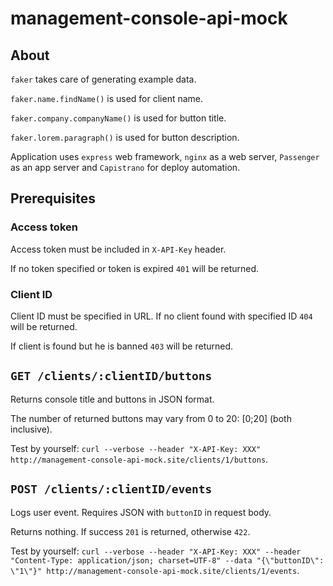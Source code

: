 # management-console-api-mock

## About

`faker` takes care of generating example data.

`faker.name.findName()` is used for client name.

`faker.company.companyName()` is used for button title.

`faker.lorem.paragraph()` is used for button description.

Application uses `express` web framework, `nginx` as a web server, `Passenger` as an app server and `Capistrano` for deploy automation.

## Prerequisites

### Access token
Access token must be included in `X-API-Key` header. 

If no token specified or token is expired `401` will be returned.

### Client ID
Client ID must be specified in URL. If no client found with specified ID `404` will be returned.

If client is found but he is banned `403` will be returned.

## `GET /clients/:clientID/buttons`
Returns console title and buttons in JSON format.

The number of returned buttons may vary from 0 to 20: [0;20] (both inclusive).

Test by yourself: `curl --verbose --header "X-API-Key: XXX" http://management-console-api-mock.site/clients/1/buttons`.

## `POST /clients/:clientID/events`
Logs user event. Requires JSON with `buttonID` in request body.

Returns nothing. If success `201` is returned, otherwise `422`.

Test by yourself: `curl --verbose --header "X-API-Key: XXX" --header "Content-Type: application/json; charset=UTF-8" --data "{\"buttonID\": \"1\"}" http://management-console-api-mock.site/clients/1/events`.
